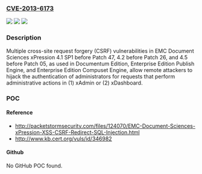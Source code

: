 ### [CVE-2013-6173](https://cve.mitre.org/cgi-bin/cvename.cgi?name=CVE-2013-6173)
![](https://img.shields.io/static/v1?label=Product&message=n%2Fa&color=blue)
![](https://img.shields.io/static/v1?label=Version&message=n%2Fa&color=blue)
![](https://img.shields.io/static/v1?label=Vulnerability&message=n%2Fa&color=brighgreen)

### Description

Multiple cross-site request forgery (CSRF) vulnerabilities in EMC Document Sciences xPression 4.1 SP1 before Patch 47, 4.2 before Patch 26, and 4.5 before Patch 05, as used in Documentum Edition, Enterprise Edition Publish Engine, and Enterprise Edition Compuset Engine, allow remote attackers to hijack the authentication of administrators for requests that perform administrative actions in (1) xAdmin or (2) xDashboard.

### POC

#### Reference
- http://packetstormsecurity.com/files/124070/EMC-Document-Sciences-xPression-XSS-CSRF-Redirect-SQL-Injection.html
- http://www.kb.cert.org/vuls/id/346982

#### Github
No GitHub POC found.

